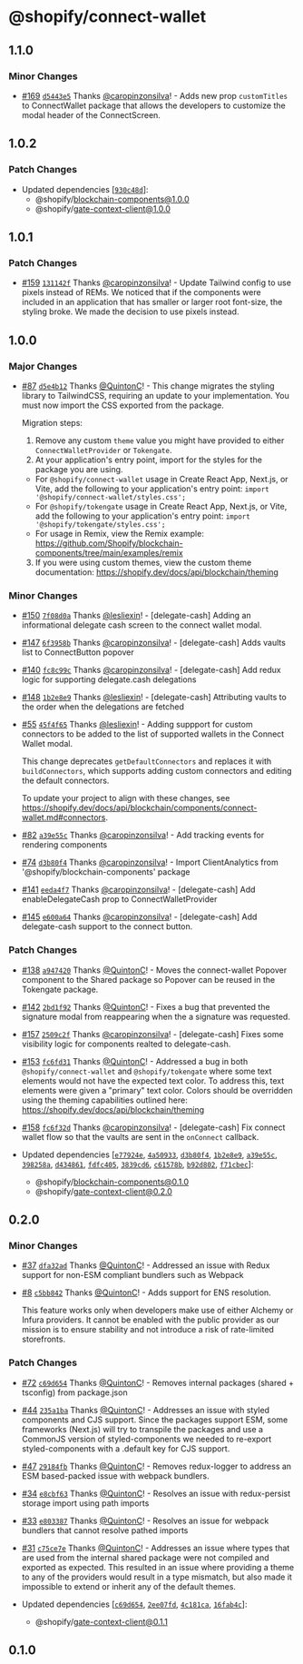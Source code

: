 # @shopify/connect-wallet

## 1.1.0

### Minor Changes

- [#169](https://github.com/Shopify/blockchain-components/pull/169) [`d5443e5`](https://github.com/Shopify/blockchain-components/commit/d5443e508e3effae71e95fcbd6371a73d72d003d) Thanks [@caropinzonsilva](https://github.com/caropinzonsilva)! - Adds new prop `customTitles` to ConnectWallet package that allows the developers to customize the modal header of the ConnectScreen.

## 1.0.2

### Patch Changes

- Updated dependencies [[`930c48d`](https://github.com/Shopify/blockchain-components/commit/930c48d9562ec74092a5cc83475416595e80f619)]:
  - @shopify/blockchain-components@1.0.0
  - @shopify/gate-context-client@1.0.0

## 1.0.1

### Patch Changes

- [#159](https://github.com/Shopify/blockchain-components/pull/159) [`131142f`](https://github.com/Shopify/blockchain-components/commit/131142fb33640687b8c8e8aa749a1d1d20440491) Thanks [@caropinzonsilva](https://github.com/caropinzonsilva)! - Update Tailwind config to use pixels instead of REMs. We noticed that if the components were included in an application that has smaller or larger root font-size, the styling broke. We made the decision to use pixels instead.

## 1.0.0

### Major Changes

- [#87](https://github.com/Shopify/blockchain-components/pull/87) [`d5e4b12`](https://github.com/Shopify/blockchain-components/commit/d5e4b126ffaa1ee7567e4750bb9cb5148de96472) Thanks [@QuintonC](https://github.com/QuintonC)! - This change migrates the styling library to TailwindCSS, requiring an update to your implementation. You must now import the CSS exported from the package.

  Migration steps:

  1. Remove any custom `theme` value you might have provided to either `ConnectWalletProvider` or `Tokengate`.
  2. At your application's entry point, import for the styles for the package you are using.

  - For `@shopify/connect-wallet` usage in Create React App, Next.js, or Vite, add the following to your application's entry point: `import '@shopify/connect-wallet/styles.css';`
  - For `@shopify/tokengate` usage in Create React App, Next.js, or Vite, add the following to your application's entry point: `import '@shopify/tokengate/styles.css';`
  - For usage in Remix, view the Remix example: https://github.com/Shopify/blockchain-components/tree/main/examples/remix

  3. If you were using custom themes, view the custom theme documentation: https://shopify.dev/docs/api/blockchain/theming

### Minor Changes

- [#150](https://github.com/Shopify/blockchain-components/pull/150) [`7f08d0a`](https://github.com/Shopify/blockchain-components/commit/7f08d0ad8480a0275a7994fbe0283578b5655ff1) Thanks [@lesliexin](https://github.com/lesliexin)! - [delegate-cash] Adding an informational delegate cash screen to the connect wallet modal.

- [#147](https://github.com/Shopify/blockchain-components/pull/147) [`6f3958b`](https://github.com/Shopify/blockchain-components/commit/6f3958b22551f43c34d1918c20a38438c609d889) Thanks [@caropinzonsilva](https://github.com/caropinzonsilva)! - [delegate-cash] Adds vaults list to ConnectButton popover

- [#140](https://github.com/Shopify/blockchain-components/pull/140) [`fc8c99c`](https://github.com/Shopify/blockchain-components/commit/fc8c99c41c1ccd45505e7d005d94416ee92da6aa) Thanks [@caropinzonsilva](https://github.com/caropinzonsilva)! - [delegate-cash] Add redux logic for supporting delegate.cash delegations

- [#148](https://github.com/Shopify/blockchain-components/pull/148) [`1b2e8e9`](https://github.com/Shopify/blockchain-components/commit/1b2e8e93805bee851659664e76af75430b28fe42) Thanks [@lesliexin](https://github.com/lesliexin)! - [delegate-cash] Attributing vaults to the order when the delegations are fetched

- [#55](https://github.com/Shopify/blockchain-components/pull/55) [`45f4f65`](https://github.com/Shopify/blockchain-components/commit/45f4f655735f08a528b7b3df2cb77d8e06992c55) Thanks [@lesliexin](https://github.com/lesliexin)! - Adding suppport for custom connectors to be added to the list of supported wallets in the Connect Wallet modal.

  This change deprecates `getDefaultConnectors` and replaces it with `buildConnectors`, which supports adding custom connectors and editing the default connectors.

  To update your project to align with these changes, see https://shopify.dev/docs/api/blockchain/components/connect-wallet.md#connectors.

- [#82](https://github.com/Shopify/blockchain-components/pull/82) [`a39e55c`](https://github.com/Shopify/blockchain-components/commit/a39e55c8a7a58f36693212bf36b1a37a3a0462be) Thanks [@caropinzonsilva](https://github.com/caropinzonsilva)! - Add tracking events for rendering components

- [#74](https://github.com/Shopify/blockchain-components/pull/74) [`d3b80f4`](https://github.com/Shopify/blockchain-components/commit/d3b80f40d2f7f667d02d08507abe25f8234a18f1) Thanks [@caropinzonsilva](https://github.com/caropinzonsilva)! - Import ClientAnalytics from '@shopify/blockchain-components' package

- [#141](https://github.com/Shopify/blockchain-components/pull/141) [`eeda4f7`](https://github.com/Shopify/blockchain-components/commit/eeda4f701144f9601243a18980385b16e328bd93) Thanks [@caropinzonsilva](https://github.com/caropinzonsilva)! - [delegate-cash] Add enableDelegateCash prop to ConnectWalletProvider

- [#145](https://github.com/Shopify/blockchain-components/pull/145) [`e600a64`](https://github.com/Shopify/blockchain-components/commit/e600a640c210eb6a5afa84898bd4ff5574ac1ed2) Thanks [@caropinzonsilva](https://github.com/caropinzonsilva)! - [delegate-cash] Add delegate-cash support to the connect button.

### Patch Changes

- [#138](https://github.com/Shopify/blockchain-components/pull/138) [`a947420`](https://github.com/Shopify/blockchain-components/commit/a947420030755ee417e2f92b5678795572dfe283) Thanks [@QuintonC](https://github.com/QuintonC)! - Moves the connect-wallet Popover component to the Shared package so Popover can be reused in the Tokengate package.

- [#142](https://github.com/Shopify/blockchain-components/pull/142) [`2bd1f92`](https://github.com/Shopify/blockchain-components/commit/2bd1f92fe8a2d55ac37fa7225a764e9b4db1384f) Thanks [@QuintonC](https://github.com/QuintonC)! - Fixes a bug that prevented the signature modal from reappearing when the a signature was requested.

- [#157](https://github.com/Shopify/blockchain-components/pull/157) [`2509c2f`](https://github.com/Shopify/blockchain-components/commit/2509c2f509320a8ddccd53445ac1f6494a639178) Thanks [@caropinzonsilva](https://github.com/caropinzonsilva)! - [delegate-cash] Fixes some visibility logic for components realted to delegate-cash.

- [#153](https://github.com/Shopify/blockchain-components/pull/153) [`fc6fd31`](https://github.com/Shopify/blockchain-components/commit/fc6fd31cca13821309f5c4c767080e4391f8c64f) Thanks [@QuintonC](https://github.com/QuintonC)! - Addressed a bug in both `@shopify/connect-wallet` and `@shopify/tokengate` where some text elements would not have the expected text color. To address this, text elements were given a "primary" text color. Colors should be overridden using the theming capabilities outlined here: https://shopify.dev/docs/api/blockchain/theming

- [#158](https://github.com/Shopify/blockchain-components/pull/158) [`fc6f32d`](https://github.com/Shopify/blockchain-components/commit/fc6f32daabef6c31f8c7795f0496ce2fe80da229) Thanks [@caropinzonsilva](https://github.com/caropinzonsilva)! - [delegate-cash] Fix connect wallet flow so that the vaults are sent in the `onConnect` callback.

- Updated dependencies [[`e77924e`](https://github.com/Shopify/blockchain-components/commit/e77924e247f45efe331b540aca22b62d4e700999), [`4a50933`](https://github.com/Shopify/blockchain-components/commit/4a5093341f0c97db94b96974b65a86bfda84c4c4), [`d3b80f4`](https://github.com/Shopify/blockchain-components/commit/d3b80f40d2f7f667d02d08507abe25f8234a18f1), [`1b2e8e9`](https://github.com/Shopify/blockchain-components/commit/1b2e8e93805bee851659664e76af75430b28fe42), [`a39e55c`](https://github.com/Shopify/blockchain-components/commit/a39e55c8a7a58f36693212bf36b1a37a3a0462be), [`398258a`](https://github.com/Shopify/blockchain-components/commit/398258a062fb43aea070872e42c40a49fb789335), [`d434861`](https://github.com/Shopify/blockchain-components/commit/d43486128778301dfdb62ed68ca6f899fa267e2e), [`fdfc405`](https://github.com/Shopify/blockchain-components/commit/fdfc40547d68f0165c57c6ed9c591584c1dc494a), [`3839cd6`](https://github.com/Shopify/blockchain-components/commit/3839cd6293d239549688cff640b61a8045501be9), [`c61578b`](https://github.com/Shopify/blockchain-components/commit/c61578b4898754ea740130529a2e063beee04853), [`b92d802`](https://github.com/Shopify/blockchain-components/commit/b92d80233316afe8eb9549f54724e0b89059936d), [`f71cbec`](https://github.com/Shopify/blockchain-components/commit/f71cbec2bda512b71cab80e5ac21266c695444f7)]:
  - @shopify/blockchain-components@0.1.0
  - @shopify/gate-context-client@0.2.0

## 0.2.0

### Minor Changes

- [#37](https://github.com/Shopify/blockchain-components/pull/37) [`dfa32ad`](https://github.com/Shopify/blockchain-components/commit/dfa32ad8279d1c4bd6a6e3a0a276e9083f3ec617) Thanks [@QuintonC](https://github.com/QuintonC)! - Addressed an issue with Redux support for non-ESM compliant bundlers such as Webpack

- [#8](https://github.com/Shopify/blockchain-components/pull/8) [`c5bb842`](https://github.com/Shopify/blockchain-components/commit/c5bb8424efa6eb0d633f615ba5ff5c79030351c5) Thanks [@QuintonC](https://github.com/QuintonC)! - Adds support for ENS resolution.

  This feature works only when developers make use of either Alchemy or Infura providers. It cannot be enabled with the public provider as our mission is to ensure stability and not introduce a risk of rate-limited storefronts.

### Patch Changes

- [#72](https://github.com/Shopify/blockchain-components/pull/72) [`c69d654`](https://github.com/Shopify/blockchain-components/commit/c69d654fd46d72ee53c8775dc254d3888670aaed) Thanks [@QuintonC](https://github.com/QuintonC)! - Removes internal packages (shared + tsconfig) from package.json

- [#44](https://github.com/Shopify/blockchain-components/pull/44) [`235a1ba`](https://github.com/Shopify/blockchain-components/commit/235a1baec8900cd1d6ea92c5e3ee08c17e8309b0) Thanks [@QuintonC](https://github.com/QuintonC)! - Addresses an issue with styled components and CJS support. Since the packages support ESM, some frameworks (Next.js) will try to transpile the packages and use a CommonJS version of styled-components we needed to re-export styled-components with a .default key for CJS support.

- [#47](https://github.com/Shopify/blockchain-components/pull/47) [`29184fb`](https://github.com/Shopify/blockchain-components/commit/29184fbf7a1f938aa7cd3678777c0a2b29588056) Thanks [@QuintonC](https://github.com/QuintonC)! - Removes redux-logger to address an ESM based-packed issue with webpack bundlers.

- [#34](https://github.com/Shopify/blockchain-components/pull/34) [`e8cbf63`](https://github.com/Shopify/blockchain-components/commit/e8cbf63280d45d6c6056844be984d54dd7f2d752) Thanks [@QuintonC](https://github.com/QuintonC)! - Resolves an issue with redux-persist storage import using path imports

- [#33](https://github.com/Shopify/blockchain-components/pull/33) [`e803387`](https://github.com/Shopify/blockchain-components/commit/e80338748bbc7810660da2e67d4f4239d74dcd9f) Thanks [@QuintonC](https://github.com/QuintonC)! - Resolves an issue for webpack bundlers that cannot resolve pathed imports

- [#31](https://github.com/Shopify/blockchain-components/pull/31) [`c75ce7e`](https://github.com/Shopify/blockchain-components/commit/c75ce7eb002a1eec43cd5939eebd75d749e0f4d8) Thanks [@QuintonC](https://github.com/QuintonC)! - Addresses an issue where types that are used from the internal shared package were not compiled and exported as expected. This resulted in an issue where providing a theme to any of the providers would result in a type mismatch, but also made it impossible to extend or inherit any of the default themes.

- Updated dependencies [[`c69d654`](https://github.com/Shopify/blockchain-components/commit/c69d654fd46d72ee53c8775dc254d3888670aaed), [`2ee07fd`](https://github.com/Shopify/blockchain-components/commit/2ee07fd05af2f9e2616c536ba261a8cb4f28e048), [`4c181ca`](https://github.com/Shopify/blockchain-components/commit/4c181cadf91969b1559b453c21b12bfc6ce3d73b), [`16fab4c`](https://github.com/Shopify/blockchain-components/commit/16fab4c9491272cb5212c694991b35b3faa48a80)]:
  - @shopify/gate-context-client@0.1.1

## 0.1.0
